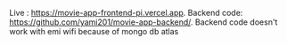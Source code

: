 Live : https://movie-app-frontend-pi.vercel.app.
Backend code: https://github.com/yami201/movie-app-backend/.
Backend code doesn't work with emi wifi because of mongo db atlas
